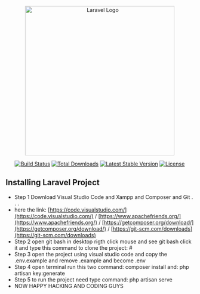 <p align="center"><a href="https://laravel.com" target="_blank"><img src="https://raw.githubusercontent.com/laravel/art/master/logo-lockup/5%20SVG/2%20CMYK/1%20Full%20Color/laravel-logolockup-cmyk-red.svg" width="400" alt="Laravel Logo"></a></p>

<p align="center">
<a href="https://github.com/laravel/framework/actions"><img src="https://github.com/laravel/framework/workflows/tests/badge.svg" alt="Build Status"></a>
<a href="https://packagist.org/packages/laravel/framework"><img src="https://img.shields.io/packagist/dt/laravel/framework" alt="Total Downloads"></a>
<a href="https://packagist.org/packages/laravel/framework"><img src="https://img.shields.io/packagist/v/laravel/framework" alt="Latest Stable Version"></a>
<a href="https://packagist.org/packages/laravel/framework"><img src="https://img.shields.io/packagist/l/laravel/framework" alt="License"></a>
</p>

## Installing Laravel Project

- Step 1 Download Visual Studio Code and Xampp and Composer and Git . . .
- here the link: [https://code.visualstudio.com/](https://code.visualstudio.com/) / [https://www.apachefriends.org/](https://www.apachefriends.org/) / [https://getcomposer.org/download/](https://getcomposer.org/download/) / [https://git-scm.com/downloads](https://git-scm.com/downloads)
- Step 2 open git bash in desktop rigth click mouse and see git bash click it and type this command to clone the project: #
- Step 3 open the project using visual studio code and copy the .env.example and remove .example and become .env
- Step 4 open terminal run this two command: composer install and: php artisan key:generate
- Step 5 to run the project need type command: php artisan serve
- NOW HAPPY HACKING AND CODING GUYS

